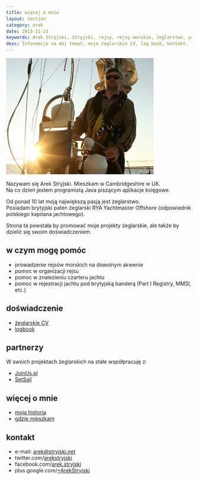```yaml
---
title: więcej o mnie
layout: section
category: arek
date: 2013-11-21
keywords: Arek Stryjski, Stryjski, rejsy, rejsy morskie, żeglarstwo, yachting, jachting, prowadzenie rejsów morskich, czarteru jachtu, rejestracji jachtu
desc: Informacje na mój temat, moje żeglarskie CV, log book, kontakt. 
---
```

![Arek Stryjski](/img/ja/Arek-Stryjski-Szkocja.jpg)

Nazywam się Arek Stryjski. Mieszkam w Cambridgeshire w UK.  
Na co dzień jestem programistą Java piszącym aplikacje księgowe.

Od ponad 10 lat moją największą pasją jest żeglarstwo.  
Posiadam brytyjski paten żeglarski RYA Yachtmaster Offshore (odpowiednik polskiego kapitana jachtowego).

Strona ta powstała by promować moje projekty żeglarskie, ale także by dzielić się swoim doświadczeniem.

w czym mogę pomóc
------------------
* prowadzenie rejsów morskich na dowolnym akwenie
* pomoc w organizacji rejsu
* pomoc w znalezieniu czarteru jachtu
* pomoc w rejestracji jachtu pod brytyjską banderą (Part I Registry, MMSI, etc.)  


doświadczenie 
--------------
* [żeglarskie CV](/arek/sailing-cv.html)
* [logbook](/arek/logbook.html)


partnerzy
----------
W swoich projektach żeglarskich na stałe współpracuję z:

* [JoinUs.pl](http://www.joinus.pl)
* [SetSail](http://www.rejsbus.co.uk/klub/)


więcej o mnie
--------------
* [moja historia](/o-mnie)
* [gdzie mieszkam](/fenland)


kontakt
--------
* e-mail: [&#x61;&#114;&#101;&#x6b;&#64;&#x73;&#x74;&#x72;&#121;&#106;&#x73;&#107;&#x69;&#x2e;&#x6e;&#101;&#116;](https://stryjski.net/arek/email.html)
* twitter.com/[arekstryjski](https://twitter.com/arekstryjski)
* facebook.com/[arek.stryjski](https://www.facebook.com/arek.stryjski)
* plus.google.com/[+ArekStryjski](https://plus.google.com/+ArekStryjski)


